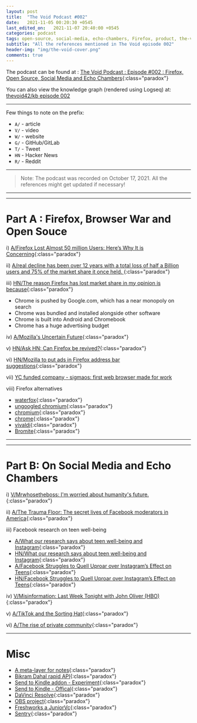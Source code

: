 ```yaml
---
layout: post
title:  "The Void Podcast #002"
date:   2021-11-05 00:20:30 +0545
last_edited_on:   2021-11-07 20:40:00 +0545
categories: podcast
tags: open-source, social-media, echo-chambers, Firefox, product, the-void
subtitle: "All the references mentioned in The Void episode 002"
header-img: "img/the-void-cover.png"
comments: true
---
```


The podcast can be found at : [The Void Podcast : Episode #002 : Firefox, Open Source, Social Media  and Echo Chambers](https://youtu.be/mrvaelfcCvU){:class="paradox"}

You can also view the knowledge graph (rendered using Logseq) at:
[thevoid42/kb episode 002](https://thevoid42.gitlab.io/kb/#/page/podcast%2Fthe%20void%2F002%20-%20firefox%2C%20open%20source%2C%20social%20media%20and%20echo%20chambers)

---

Few things to note on the prefix:
 - `A/` - article
 - `V/` - video
 - `W/` - website
 - `G/` - GitHub/GitLab
 - `T/` - Tweet
 - `HN` - Hacker News
 - `R/` - Reddit

---

> Note: The podcast was recorded on October 17, 2021. All the references might get updated if necessary!

---
---

# Part A : Firefox, Browser War and Open Souce

i) [A/Firefox Lost Almost 50 million Users: Here’s Why It is Concerning](https://news.itsfoss.com/firefox-decline/){:class="paradox"}

ii) [A/real decline has been over 12 years with a total loss of half a Billion users and 75% of the market share it once held. ](https://news.itsfoss.com/firefox-continuous-decline/){:class="paradox"}

iii) [HN/The reason Firefox has lost market share in my opinion is because](https://news.ycombinator.com/item?id=24166971){:class="paradox"}
- Chrome is pushed by Google.com, which has a near monopoly on search
- Chrome was bundled and installed alongside other software
- Chrome is built into Android and Chromebook
- Chrome has a huge advertising budget

iv) [A/Mozilla's Uncertain Future](https://frankhecker.com/2020/08/13/mozillas-uncertain-future/#whither-mozilla){:class="paradox"}

v) [HN/Ask HN: Can Firefox be revived?](https://news.ycombinator.com/item?id=28954390){:class="paradox"}

vi) [HN/Mozilla to put ads in Firefox address bar suggestions](https://news.ycombinator.com/item?id=28783381){:class="paradox"}

vii) [YC funded company - sigmaos: first web browser made for work](https://sigmaos.com/)

viii) Firefox alternatives
- [waterfox](https://www.waterfox.net/){:class="paradox"}
- [ungoogled chromium](https://github.com/Eloston/ungoogled-chromium){:class="paradox"}
- [chromium](https://www.chromium.org/){:class="paradox"}
- [chrome](https://www.google.com/chrome/){:class="paradox"}
- [vivaldi](https://vivaldi.com/){:class="paradox"}
- [Bromite](https://github.com/bromite/bromite){:class="paradox"}

---
---

# Part B: On Social Media and Echo Chambers

i) [V/Mrwhosetheboss: I'm worried about humanity's future.](https://www.youtube.com/watch?v=FZvee3-PEzo){:class="paradox"}

ii) [A/The Trauma Floor: The secret lives of Facebook moderators in America](https://www.theverge.com/2019/2/25/18229714/cognizant-facebook-content-moderator-interviews-trauma-working-conditions-arizona){:class="paradox"}

iii) Facebook research on teen well-being
- [A/What our research says about teen well-being and Instagram](https://about.fb.com/news/2021/09/research-teen-well-being-and-instagram/){:class="paradox"}
- [HN/What our research says about teen well-being and Instagram](https://news.ycombinator.com/item?id=28665503){:class="paradox"}
- [A/Facebook Struggles to Quell Uproar over Instagram’s Effect on Teens](https://www.nytimes.com/2021/10/01/technology/facebook-instagram-teenagers.html){:class="paradox"}
- [HN/Facebook Struggles to Quell Uproar over Instagram’s Effect on Teens](https://news.ycombinator.com/item?id=28725112){:class="paradox"}

iv) [V/Misinformation: Last Week Tonight with John Oliver (HBO)](https://www.youtube.com/watch?v=l5jtFqWq5iU){:class="paradox"}

v) [A/TikTok and the Sorting Hat](https://www.eugenewei.com/blog/2020/8/3/tiktok-and-the-sorting-hat){:class="paradox"}

vi) [A/The rise of private community](https://www.stevepavlina.com/blog/2018/01/rise-private-communities/){:class="paradox"}

---

# Misc

- [A meta-layer for notes](https://julian.digital/2020/09/04/a-meta-layer-for-notes/){:class="paradox"}
- [Bikram Dahal rapid API](https://rapidapi.com/search/bkrmdahal){:class="paradox"}
- [Send to Kindle addon - Experiment](https://github.com/BkrmDahal/Send-to-Kindle-Chrome-Extension){:class="paradox"}
- [Send to Kindle - Offical](https://www.amazon.com/gp/sendtokindle){:class="paradox"}
- [DaVinci Resolve](https://www.blackmagicdesign.com/products/davinciresolve/){:class="paradox"}
- [OBS project](https://obsproject.com/){:class="paradox"}
- [Freshworks a JuniorVc](https://ajuniorvc.com/freshworks-india-saas-zoho-unicorn-ipo-story-history-girish/){:class="paradox"}
- [Sentry](https://sentry.io/){:class="paradox"}
